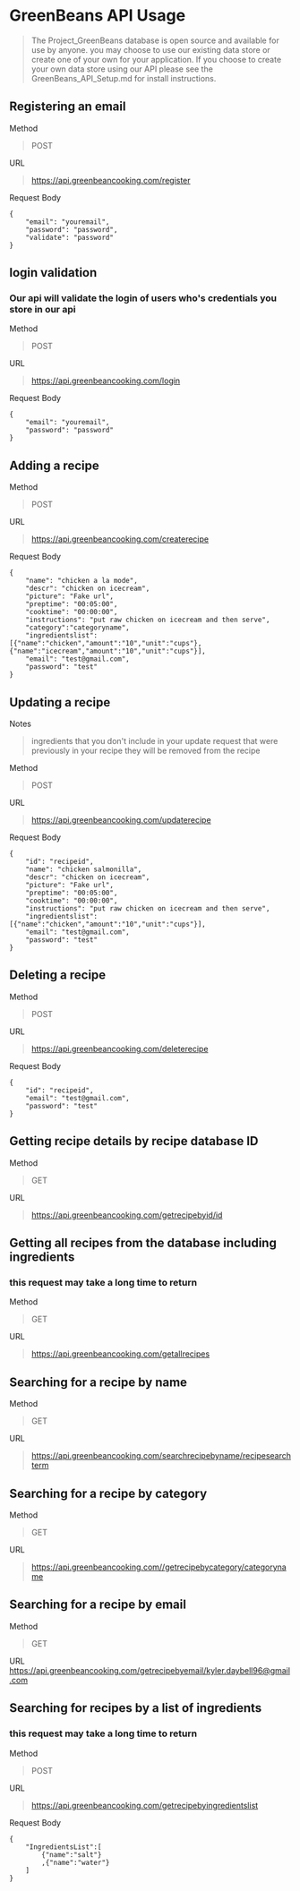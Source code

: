 # GreenBeans API Usage #
>The Project_GreenBeans database is open source and available for use by anyone. you may choose to use our existing data store or create one of your own for your application. If you choose to create your own data store using our API please see the GreenBeans_API_Setup.md for install instructions.

## Registering an email ##
Method
>POST

URL
>https://api.greenbeancooking.com/register

Request Body
```
{
	"email": "youremail",
	"password": "password",
	"validate": "password"
}
```

## login validation ##
### Our api will validate the login of users who's credentials you store in our api ###
Method
>POST

URL
>https://api.greenbeancooking.com/login

Request Body
```
{
	"email": "youremail",
	"password": "password"
}
```
## Adding a recipe ##
Method
>POST

URL
>https://api.greenbeancooking.com/createrecipe

Request Body
```
{
    "name": "chicken a la mode",
    "descr": "chicken on icecream",
    "picture": "Fake url",
    "preptime": "00:05:00",
    "cooktime": "00:00:00",
    "instructions": "put raw chicken on icecream and then serve",
    "category":"categoryname",
    "ingredientslist": [{"name":"chicken","amount":"10","unit":"cups"},{"name":"icecream","amount":"10","unit":"cups"}],
    "email": "test@gmail.com",
    "password": "test"
}
```

## Updating a recipe ##
Notes
>ingredients that you don't include in your update request that were previously in your recipe they will be removed from the recipe 

Method
>POST

URL
>https://api.greenbeancooking.com/updaterecipe

Request Body
```
{
    "id": "recipeid",
    "name": "chicken salmonilla",
    "descr": "chicken on icecream",
    "picture": "Fake url",
    "preptime": "00:05:00",
    "cooktime": "00:00:00",
    "instructions": "put raw chicken on icecream and then serve",
    "ingredientslist": [{"name":"chicken","amount":"10","unit":"cups"}],
    "email": "test@gmail.com",
    "password": "test"
}
```

## Deleting a recipe ##
Method
>POST

URL
>https://api.greenbeancooking.com/deleterecipe

Request Body
```
{
    "id": "recipeid",
    "email": "test@gmail.com",
    "password": "test"
}
```



## Getting recipe details by recipe database ID
Method
>GET

URL
>https://api.greenbeancooking.com/getrecipebyid/id


## Getting all recipes from the database including ingredients

### this request may take a long time to return

Method
>GET

URL
>https://api.greenbeancooking.com/getallrecipes


## Searching for a recipe by name
Method
>GET

URL
>https://api.greenbeancooking.com/searchrecipebyname/recipesearchterm


## Searching for a recipe by category
Method
>GET

URL
>https://api.greenbeancooking.com//getrecipebycategory/categoryname

## Searching for a recipe by email
Method
>GET

URL
https://api.greenbeancooking.com/getrecipebyemail/kyler.daybell96@gmail.com


## Searching for recipes by a list of ingredients 

### this request may take a long time to return

Method
>POST

URL
>https://api.greenbeancooking.com/getrecipebyingredientslist

Request Body

```
{
    "IngredientsList":[
        {"name":"salt"}
        ,{"name":"water"}
    ]
}
```

